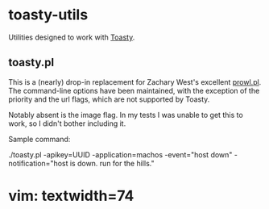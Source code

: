 toasty-utils
============

Utilities designed to work with [Toasty](http://supertoasty.com/ "Super
Toasty").

toasty.pl
---------

This is a (nearly) drop-in replacement for Zachary West's excellent
[prowl.pl](http://www.prowlapp.com/static/prowl.pl "Prowl Script").  The
command-line options have been maintained, with the exception of the
priority and the url flags, which are not supported by Toasty.

Notably absent is the image flag.  In my tests I was unable to get this
to work, so I didn't bother including it.

Sample command:

  ./toasty.pl -apikey=UUID -application=machos -event="host down" -notification="host is down.  run for the hills."

# vim: textwidth=74
